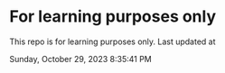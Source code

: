 # For learning purposes only
This repo is for learning purposes only.
Last updated at

Sunday, October 29, 2023 8:35:41 PM

